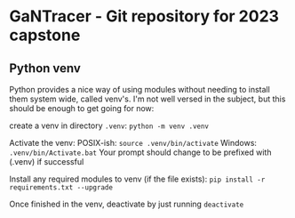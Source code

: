# GaNTracer - Git repository for 2023 capstone

## Python venv
Python provides a nice way of using modules without needing to install them
system wide, called venv's. I'm not well versed in the subject, but this should
be enough to get going for now:

create a venv in directory `.venv`:
`python -m venv .venv`

Activate the venv:
POSIX-ish: `source .venv/bin/activate`
Windows: `.venv/bin/Activate.bat`
Your prompt should change to be prefixed with (.venv) if successful

Install any required modules to venv (if the file exists):
`pip install -r requirements.txt --upgrade`

Once finished in the venv, deactivate by just running `deactivate`
